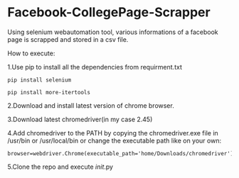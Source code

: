 # Facebook-CollegePage-Scrapper
Using selenium webautomation tool, various informations of a facebook page is scrapped and stored in a csv file.

How to execute:

1.Use pip to install all the dependencies from requirment.txt
    
    pip install selenium
    
    pip install more-itertools
    
2.Download and install latest version of chrome browser.

3.Download latest chromedriver(in my case 2.45)

4.Add chromedriver to the PATH by copying the chromedriver.exe file in /usr/bin or /usr/local/bin or change the executable path like on your own:
    
    browser=webdriver.Chrome(executable_path='home/Downloads/chromedriver')

5.Clone the repo and execute _init_.py

